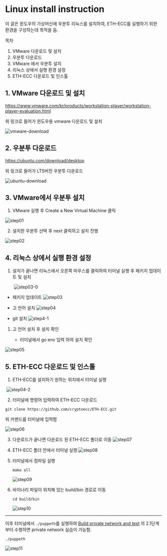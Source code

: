 # Linux install instruction

이 글은 윈도우의 가상머신에 우분투 리눅스를 설치하여, ETH-ECC를 실행하기 위한 환경을 구성하는데 목적을 둠.

목차

1. VMware 다운로드 및 설치
2. 우분투 다운로드
3. VMware 에서 우분투 설치
4. 리눅스 상에서 실행 환경 설정
5. ETH-ECC 다운로드 및 인스톨

## 1. VMware 다운로드 및 설치

https://www.vmware.com/kr/products/workstation-player/workstation-player-evaluation.html

위 링크로 들어가 윈도우용 vmware 다운로드 및 설치

![vmware-download](\img\vmware-download.PNG)

## 2. 우분투 다운로드

https://ubuntu.com/download/desktop

위 링크로 들어가 LTS버전 우분투 다운로드

![ubuntu-download](\img\ubuntu-download.PNG)

## 3. VMware에서 우분투 설치

1. VMware 실행 후 Create a New Virtual Machine 클릭

![step01](\img\step01.PNG)

2. 설치한 우분투 선택 후 next 클릭하고 설치 진행

![step02](\img\step02.PNG)



## 4. 리눅스 상에서 실행 환경 설정

1. 설치가 끝나면 리눅스에서 오른쪽 마우스를 클릭하여 터미널 실행 후 패키지 업데이트 및 설치	

   ​		![step03-0](\img\step03-0.PNG)

- 패키지 업데이트
  ![step03](\img\step03.PNG)

- 고 언어 설치
  ![step04](\img\step04.PNG)

- git 설치
  ![step4-1](\img\step4-1.PNG)

1. 고 언어 설치 후 설치 확인

   - 터미널에서 go env 입력 하여 설치 확인

![step05](\img\step05.PNG)

## 5. ETH-ECC 다운로드 및 인스톨

1. ETH-ECC를 설치하기 원하는 위치에서 터미널 실행

​		![step04-2](\img\step04-2.PNG)

2. 터미널에 명령어 입력하여 ETH-ECC 다운로드

```
git clone https://github.com/cryptoecc/ETH-ECC.git
```

위 커맨드를 터미널에 입력함

![step06](\img\step06.PNG)

3. 다운로드가 끝나면 다운로드 된 ETH-ECC 폴더로 이동
   ![step07](\img\step07.PNG)

4. ETH-ECC 폴더 안에서 터미널 실행
   ![step08](\img\step08.PNG)

5. 터미널에서 컴파일 실행

   ```
   make all
   ```

   ![step09](\img\step09.PNG)

6. 바이너리 파일이 위치해 있는 build/bin 경로로 이동

   ```
   cd build/bin
   ```

   ![step10](\img\step10.PNG)
   
   
   

---

이후 터미널에서 `./puppeth`를 실행하여  [Build private network and test](https://github.com/cryptoecc/ETH-ECC/blob/master/tutorial.md#21-configuration-of-eth-ecc-environment) 의 2.1단계부터 수행하면 private network 실습이 가능함.

```
./puppeth
```

![step11](\img\step11.PNG)

